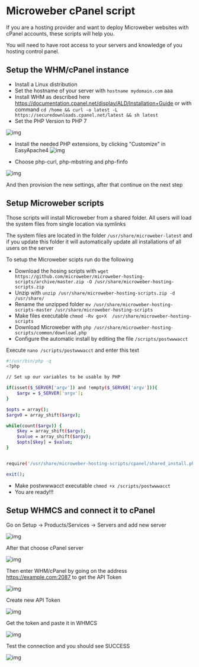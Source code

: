 # Microweber cPanel script 

If you are a hosting provider and want to deploy Microweber websites with cPanel accounts, these scripts will help you. 

You will need to have root access to your servers and knowledge of you hosting control panel.



## Setup the WHM/cPanel instance 

 - Install a Linux distribution 
 - Set the hostname of your server with `hostname mydomain.com` aaa
 - Install WHM as described here https://documentation.cpanel.net/display/ALD/Installation+Guide or with command `cd /home && curl -o latest -L https://securedownloads.cpanel.net/latest && sh latest`
 - Set the PHP Version to PHP 7 
 
![img](img/whm1.png "img")

 - Install the needed PHP extensions, by clicking "Customize" in EasyApache4
 ![img](img/whm2.png "img")
 
 - Choose php-curl, php-mbstring and php-finfo
 
 ![img](img/whm3.png "img")
 
 And then provision the new settings, after that continue on the next step



## Setup Microweber scripts


Those scripts will install Microweber from a shared folder. All users will load the system files from single location via symlinks
 
The system files are located in the folder `/usr/share/microweber-latest` and if you update this folder it will automatically update all installations of all users on the server 

To setup the Microweber scipts run do the following 

 - Download the hosing scripts with `wget https://github.com/microweber/microweber-hosting-scripts/archive/master.zip -O /usr/share/microweber-hosting-scripts.zip`
 - Unzip with `unzip /usr/share/microweber-hosting-scripts.zip -d /usr/share/`
 - Rename the unzipped folder `mv /usr/share/microweber-hosting-scripts-master /usr/share/microweber-hosting-scripts`
 - Make files executable `chmod -Rv go+X  /usr/share/microweber-hosting-scripts`
 - Download Microweber with `php /usr/share/microweber-hosting-scripts/common/download.php` 
 - Configure the automatic install by editing the file `/scripts/postwwwacct`  
 
Execute `nano /scripts/postwwwacct` and enter this text 
 
 ```sh
 #!/usr/bin/php -q
 <?php
 
 // Set up our variables to be usable by PHP
 
 if(isset($_SERVER['argv']) and !empty($_SERVER['argv'])){
     $argv = $_SERVER['argv'];
 }
 
 $opts = array();
 $argv0 = array_shift($argv);
 
 while(count($argv)) {
     $key = array_shift($argv);
     $value = array_shift($argv);
     $opts[$key] = $value;
 }

 
 require('/usr/share/microweber-hosting-scripts/cpanel/shared_install.php');
 
 exit();
 
 ```
 
  - Make postwwwacct executable `chmod +x /scripts/postwwwacct` 
 -  You are ready!!! 

 



 
 
## Setup WHMCS and connect it to cPanel

Go on Setup -> Products/Services -> Servers and add new server 


![img](img/whmcs1.png "img")


After that choose cPanel server

![img](img/whmcs2.png "img")

Then enter WHM/cPanel by going on the address https://example.com:2087 to get the API Token

![img](img/whmcs3.png "img")

Create new API Token

![img](img/whmcs4.png "img")

Get the token and paste it in WHMCS 

![img](img/whmcs5.png "img")

Test the connection and you should see SUCCESS 

![img](img/whmcs6.png "img")